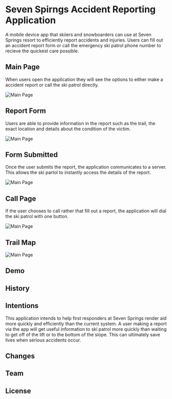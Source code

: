 # Seven Spirngs Accident Reporting Application
A mobile device app that skiiers and snowboarders can use at Seven Springs resort to efficiently report accidents and injuries. Users can fill out an accident report form or call the emergency ski patrol phone number to recieve the quickest care possible. 
## Main Page
When users open the application they will see the options to either make a accident report or call the ski patrol directly.

![Main Page](elevator-generator/main-page.png)
## Report Form
Users are able to provide information in the report such as the trail, the exact location and details about the condition of the victim.

![Main Page](elevator-generator/report-form.png)
## Form Submitted
Once the user submits the report, the application communicates to a server.  This allows the ski partol to instantly access the details of the report.

![Main Page](elevator-generator/form-submitted.png)
## Call Page
If the user chooses to call rather that fill out a report, the application will dial the ski patrol with one button.

![Main Page](elevator-generator/call-page.png)
## Trail Map
![Main Page](elevator-generator/trail-map.jpg)
## Demo

## History

## Intentions
This application intends to help first responders at Seven Springs render aid more quickly and efficiently than the current system.  A user making a report via the app will get useful information to ski patrol more quickly than waiting to get off of the lift or to the bottom of the slope. This can ultimately save lives when serious accidents occur.
## Changes

## Team

## License

